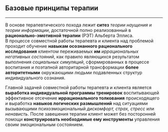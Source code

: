## Базовые принципы терапии
---

В основе терапевтического похода лежит **ситез** _теории наущения_ и _теории информации_, достаточной полно реализованный в **рационально-эмотивной терапии** (РЭТ) Альберта Эллиса.  
В процессе совместной работы терапевта и клиента над проблемой проходит обучение **навыкам осознанного рационального исследования** клиентом переживаемых **им** *иррациональных негативных состояний*, как правило являющихся результатом выполнения *социальных симуляций*, сформированных в процессе воспитания и поэтапной авторитарной трансформации **более авторитетными** окружающими людьми подавленных структур  индивидуального сознания.

Главной задачей совместной работы терапевта и клиента является **выработка индивидуальной программы тренировок** воспитывающей эффективное отсечение **иррационального толкования** происходящего и выработка **навыков логических размышлений** над ситуациями вызывающими психоэмоциональный _дискомфорт, страх, стресс_ или _ненависть_. После завешения терапии клиент может без посторонней помощи **конструировать необходимые ему инструменты** управления своим эмоциональным состоянием.
